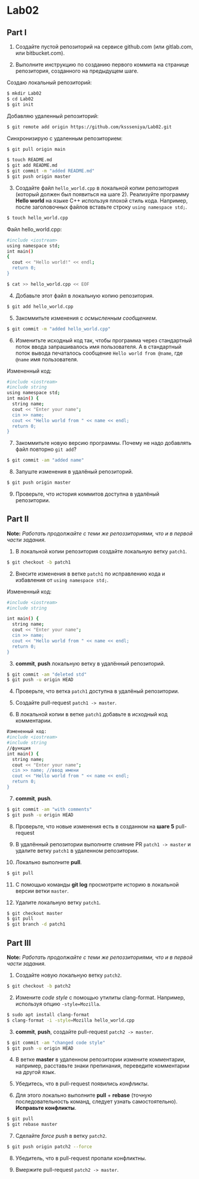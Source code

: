 # Lab02
## Part I
01. Создайте пустой репозиторий на сервисе github.com (или gitlab.com, или bitbucket.com).

02. Выполните инструкцию по созданию первого коммита на странице репозитория, созданного на предыдущем шаге.

Создаю локальный репозиторий:
```sh
$ mkdir Lab02
$ cd Lab02
$ git init
```

Добавляю удаленный репозиторий:
```sh
$ git remote add origin https://github.com/kssseniya/Lab02.git
```
Синхронизирую с удаленным репозиторием:
```sh
$ git pull origin main
```

``` sh
$ touch README.md
$ git add README.md
$ git commit -m "added README.md"
$ git push origin master
```

03. Создайте файл ```hello_world.cpp``` в локальной копии репозитория (который должен был появиться на шаге 2). Реализуйте программу **Hello world** на языке C++ используя плохой стиль кода. Например, после заголовочных файлов вставьте строку ```using namespace std;```.

``` sh
$ touch hello_world.cpp
```

Файл hello_world.cpp:
```sh
#include <iostream>
using namespace std;
int main()
{
  cout << "Hello world!" << endl;
  return 0;
}
```
``` sh
$ cat >> hello_world.cpp << EOF
```

04. Добавьте этот файл в локальную копию репозитория.
``` sh
$ git add hello_world.cpp
```

05. Закоммитьте изменения с *осмысленным сообщением*.
``` sh
$ git commit -m "added hello_world.cpp"
```

06. Изменитьте исходный код так, чтобы программа через стандартный поток ввода запрашивалось имя пользователя. А в стандартный поток вывода печаталось сообщение ```Hello world from @name```, где ```@name``` имя пользователя.

Измененный код:
```sh
#include <iostream>
#include string
using namespace std;
int main() {
  string name;
  cout << "Enter your name"; 
  cin >> name;
  cout << "Hello world from " << name << endl;
  return 0;
}
```

07. Закоммитьте новую версию программы. Почему не надо добавлять файл повторно ```git add```?
``` sh
$ git commit -am "added name"
```

08. Запуште изменения в удалёный репозиторий.
``` sh
$ git push origin master
```

09. Проверьте, что история коммитов доступна в удалёный репозитории.

## Part II
**Note:** *Работать продолжайте с теми же репоззиториями, что и в первой части задания*.

01. В локальной копии репозитория создайте локальную ветку ```patch1```.
```sh
$ git checkout -b patch1
```

02. Внесите изменения в ветке ```patch1``` по исправлению кода и избавления от ```using namespace std;```.

Измененный код:
```sh
#include <iostream>
#include string

int main() {
  string name;
  cout << "Enter your name"; 
  cin >> name;
  cout << "Hello world from " << name << endl;
  return 0;
}
```

03. **commit**, **push** локальную ветку в удалённый репозиторий.
``` sh
$ git commit -am "deleted std"
$ git push -u origin HEAD
```

04. Проверьте, что ветка ```patch1``` доступна в удалёный репозитории.

05. Создайте pull-request ```patch1 -> master```.

06. В локальной копии в ветке ```patch1``` добавьте в исходный код комментарии.
``` sh
Измененный код:
#include <iostream>
#include string
//функция
int main() {
  string name;
  cout << "Enter your name"; 
  cin >> name; //ввод имени
  cout << "Hello world from " << name << endl;
  return 0;
}
```

07. **commit**, **push**.
```sh
$ git commit -am "with comments"
$ git push -u origin HEAD
```

08. Проверьте, что новые изменения есть в созданном на **шаге 5** pull-request

09. В удалённый репозитории выполните слияние PR ```patch1 -> master``` и удалите ветку ```patch1``` в удаленном репозитории.

10. Локально выполните **pull**.
``` sh
$ git pull
```

11. С помощью команды **git log** просмотрите историю в локальной версии ветки ```master```.

12. Удалите локальную ветку ```patch1```.
``` sh
$ git checkout master
$ git pull
$ git branch -d patch1
```

## Part III
**Note:** *Работать продолжайте с теми же репоззиториями, что и в первой части задания*.

01. Создайте новую локальную ветку ```patch2```.
``` sh
$ git checkout -b patch2
```

02. Измените *code style* с помощью утилиты clang-format. Например, используя опцию ```-style=Mozilla```.
``` sh
$ sudo apt install clang-format
$ clang-format -i -style=Mozilla hello_world.cpp
```

03. **commit**, **push**, создайте pull-request ```patch2 -> master```.
``` sh
$ git commit -am "changed code style"
$ git push -u origin HEAD
```

04. В ветке **master** в удаленном репозитории измените комментарии, например, расставьте знаки препинания, переведите комментарии на другой язык.

05. Убедитесь, что в pull-request появились *конфликты*.

06. Для этого локально выполните **pull** + **rebase** (точную последовательность команд, следует узнать самостоятельно). **Исправьте конфликты**.
``` sh
$ git pull
$ git rebase master
```

07. Сделайте *force push* в ветку ```patch2```.
``` sh
$ git push origin patch2 --force
```

08. Убедитель, что в pull-request пропали конфликтны.

09. Вмержите pull-request ```patch2 -> master```.
